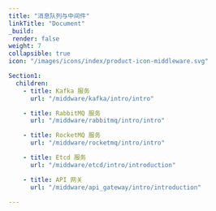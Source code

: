```yaml
---
title: "消息队列与中间件"
linkTitle: "Document"
_build:
 render: false 
weight: 7
collapsible: true
icon: "/images/icons/index/product-icon-middleware.svg"

Section1:
  children:
    - title: Kafka 服务
      url: "/middware/kafka/intro/intro"

    - title: RabbitMQ 服务
      url: "/middware/rabbitmq/intro/intro"

    - title: RocketMQ 服务
      url: "/middware/rocketmq/intro/intro"

    - title: Etcd 服务
      url: "/middware/etcd/intro/introduction"

    - title: API 网关
      url: "/middware/api_gateway/intro/introduction"

---
```

